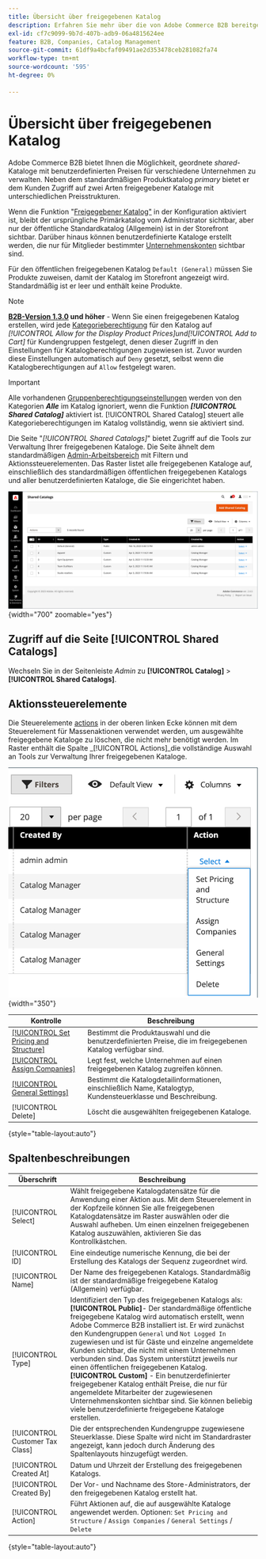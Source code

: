 ```yaml
---
title: Übersicht über freigegebenen Katalog
description: Erfahren Sie mehr über die von Adobe Commerce B2B bereitgestellten freigegebenen Kataloge und wie Sie sie verwenden können, um geordnete Kataloge mit benutzerdefinierten Preisen für verschiedene Unternehmenskonten zu verwalten.
exl-id: cf7c9099-9b7d-407b-adb9-06a4815624ee
feature: B2B, Companies, Catalog Management
source-git-commit: 61df9a4bcfaf09491ae2d353478ceb281082fa74
workflow-type: tm+mt
source-wordcount: '595'
ht-degree: 0%

---
```


# Übersicht über freigegebenen Katalog

Adobe Commerce B2B bietet Ihnen die Möglichkeit, geordnete _shared_-Kataloge mit benutzerdefinierten Preisen für verschiedene Unternehmen zu verwalten. Neben dem standardmäßigen Produktkatalog _primary_ bietet er dem Kunden Zugriff auf zwei Arten freigegebener Kataloge mit unterschiedlichen Preisstrukturen.

Wenn die Funktion &quot;[Freigegebener Katalog&quot;](enable-basic-features.md) in der Konfiguration aktiviert ist, bleibt der ursprüngliche Primärkatalog vom Administrator sichtbar, aber nur der öffentliche Standardkatalog (Allgemein) ist in der Storefront sichtbar. Darüber hinaus können benutzerdefinierte Kataloge erstellt werden, die nur für Mitglieder bestimmter [Unternehmenskonten](account-companies.md) sichtbar sind.

Für den öffentlichen freigegebenen Katalog `Default (General)` müssen Sie Produkte zuweisen, damit der Katalog im Storefront angezeigt wird. Standardmäßig ist er leer und enthält keine Produkte.

>[!NOTE]
>
>**[B2B-Version 1.3.0](release-notes.md#b2b-v130) und höher** - Wenn Sie einen freigegebenen Katalog erstellen, wird jede [Kategorieberechtigung](../catalog/category-permissions.md) für den Katalog auf _[!UICONTROL Allow for the Display Product Prices]_und_[!UICONTROL Add to Cart]_ für Kundengruppen festgelegt, denen dieser Zugriff in den Einstellungen für Katalogberechtigungen zugewiesen ist. Zuvor wurden diese Einstellungen automatisch auf `Deny` gesetzt, selbst wenn die Katalogberechtigungen auf `Allow` festgelegt waren.

>[!IMPORTANT]
>
>Alle vorhandenen [Gruppenberechtigungseinstellungen](../configuration-reference/catalog/catalog.md#category-permissions) werden von den Kategorien **_Alle_** im Katalog ignoriert, wenn die Funktion **_[!UICONTROL Shared Catalog]_** aktiviert ist. [!UICONTROL Shared Catalog] steuert alle Kategorieberechtigungen im Katalog vollständig, wenn sie aktiviert sind.

Die Seite &quot;_[!UICONTROL Shared Catalogs]_&quot; bietet Zugriff auf die Tools zur Verwaltung Ihrer freigegebenen Kataloge. Die Seite ähnelt dem standardmäßigen [Admin-Arbeitsbereich](../getting-started/admin-workspace.md) mit Filtern und Aktionssteuerelementen. Das Raster listet alle freigegebenen Kataloge auf, einschließlich des standardmäßigen öffentlichen freigegebenen Katalogs und aller benutzerdefinierten Kataloge, die Sie eingerichtet haben.

![Freigegebene Kataloge](./assets/shared-catalogs-grid.png){width="700" zoomable="yes"}

## Zugriff auf die Seite [!UICONTROL Shared Catalogs]

Wechseln Sie in der Seitenleiste _Admin_ zu **[!UICONTROL Catalog]** > **[!UICONTROL Shared Catalogs]**.

## Aktionssteuerelemente

Die Steuerelemente [actions](../getting-started/admin-actions-control.md) in der oberen linken Ecke können mit dem Steuerelement für Massenaktionen verwendet werden, um ausgewählte freigegebene Kataloge zu löschen, die nicht mehr benötigt werden. Im Raster enthält die Spalte _[!UICONTROL Actions]_die vollständige Auswahl an Tools zur Verwaltung Ihrer freigegebenen Kataloge.

![Freigegebene Katalogaktionen](./assets/shared-catalog-grid-action-column-controls.png){width="350"}

| Kontrolle | Beschreibung |
|------|-----------|
| [[!UICONTROL Set Pricing and Structure]](catalog-shared-pricing-structure.md) | Bestimmt die Produktauswahl und die benutzerdefinierten Preise, die im freigegebenen Katalog verfügbar sind. |
| [[!UICONTROL Assign Companies]](catalog-shared-assign-companies.md) | Legt fest, welche Unternehmen auf einen freigegebenen Katalog zugreifen können. |
| [[!UICONTROL General Settings]](catalog-shared-manage.md) | Bestimmt die Katalogdetailinformationen, einschließlich Name, Katalogtyp, Kundensteuerklasse und Beschreibung. |
| [!UICONTROL Delete] | Löscht die ausgewählten freigegebenen Kataloge. |

{style="table-layout:auto"}

## Spaltenbeschreibungen

| Überschrift | Beschreibung |
|--- |--- |
| [!UICONTROL Select] | Wählt freigegebene Katalogdatensätze für die Anwendung einer Aktion aus. Mit dem Steuerelement in der Kopfzeile können Sie alle freigegebenen Katalogdatensätze im Raster auswählen oder die Auswahl aufheben. Um einen einzelnen freigegebenen Katalog auszuwählen, aktivieren Sie das Kontrollkästchen. |
| [!UICONTROL ID] | Eine eindeutige numerische Kennung, die bei der Erstellung des Katalogs der Sequenz zugeordnet wird. |
| [!UICONTROL Name] | Der Name des freigegebenen Katalogs. Standardmäßig ist der standardmäßige freigegebene Katalog (Allgemein) verfügbar. |
| [!UICONTROL Type] | Identifiziert den Typ des freigegebenen Katalogs als: <br/>**[!UICONTROL Public]**- Der standardmäßige öffentliche freigegebene Katalog wird automatisch erstellt, wenn Adobe Commerce B2B installiert ist. Er wird zunächst den Kundengruppen `General` und `Not Logged In` zugewiesen und ist für Gäste und einzelne angemeldete Kunden sichtbar, die nicht mit einem Unternehmen verbunden sind. Das System unterstützt jeweils nur einen öffentlichen freigegebenen Katalog.<br/>**[!UICONTROL Custom]** - Ein benutzerdefinierter freigegebener Katalog enthält Preise, die nur für angemeldete Mitarbeiter der zugewiesenen Unternehmenskonten sichtbar sind. Sie können beliebig viele benutzerdefinierte freigegebene Kataloge erstellen. |
| [!UICONTROL Customer Tax Class] | Die der entsprechenden Kundengruppe zugewiesene Steuerklasse. Diese Spalte wird nicht im Standardraster angezeigt, kann jedoch durch Änderung des Spaltenlayouts hinzugefügt werden. |
| [!UICONTROL Created At] | Datum und Uhrzeit der Erstellung des freigegebenen Katalogs. |
| [!UICONTROL Created By] | Der Vor- und Nachname des Store-Administrators, der den freigegebenen Katalog erstellt hat. |
| [!UICONTROL Action] | Führt Aktionen auf, die auf ausgewählte Kataloge angewendet werden. Optionen: `Set Pricing and Structure` / `Assign Companies` / `General Settings` / `Delete` |

{style="table-layout:auto"}
